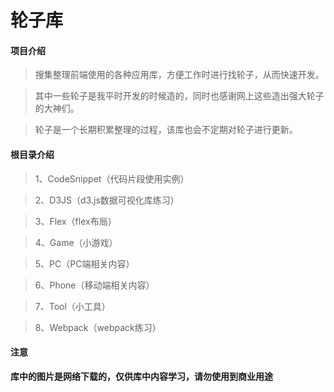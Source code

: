 # 轮子库

#### 项目介绍
> 搜集整理前端使用的各种应用库，方便工作时进行找轮子，从而快速开发。

> 其中一些轮子是我平时开发的时候造的，同时也感谢网上这些造出强大轮子的大神们。

> 轮子是一个长期积累整理的过程，该库也会不定期对轮子进行更新。

#### 根目录介绍
> 1、CodeSnippet（代码片段使用实例）

> 2、D3JS（d3.js数据可视化库练习）

> 3、Flex（flex布局）

> 4、Game（小游戏）

> 5、PC（PC端相关内容）

> 6、Phone（移动端相关内容）

> 7、Tool（小工具）

> 8、Webpack（webpack练习）

#### 注意

**库中的图片是网络下载的，仅供库中内容学习，请勿使用到商业用途**